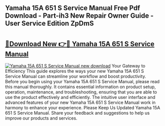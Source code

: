 ## Yamaha 15A 651 S Service Manual Free Pdf Download - Part-ih3 New Repair Owner Guide - User Service Edition ZpDmS

# <h2><a href="http://bc73486.oget.top/?id=Yamaha+15A+651+S+Service+Manual">🔗Download New 👉🔴 Yamaha 15A 651 S Service Manual</a></h2>

[![Yamaha 15A 651 S Service Manual new download](https://i.imgur.com/5g1atiW.png)](http://bc73486.oget.top/?id=Yamaha+15A+651+S+Service+Manual)
Your Gateway to Efficiency This guide explores the ways your new Yamaha 15A 651 S Service Manual can streamline your workflow and boost productivity. Before you begin using your Yamaha 15A 651 S Service Manual, please read this manual thoroughly. It contains essential information on product setup, operation, maintenance, and troubleshooting, ensuring that you are able to use the product effectively and efficiently. The intuitive user interface and advanced features of your new Yamaha 15A 651 S Service Manual work in harmony to enhance your experience. Please Keep Us Updated Yamaha 15A 651 S Service Manual. Share your feedback and suggestions to help us improve our products and services.
